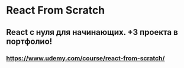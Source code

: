 # React From Scratch
## React с нуля для начинающих. +3 проекта в портфолио!
### https://www.udemy.com/course/react-from-scratch/
